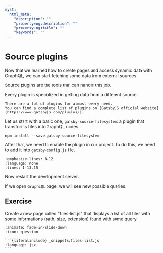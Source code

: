 ```yaml
---
myst:
  html_meta:
    "description": ""
    "property=og:description": ""
    "property=og:title": ""
    "keywords": ""
---
```


# Source plugins

Now that we learned how to create pages and access dynamic data with GraphQL, we can start fetching some data from external sources.

Source plugins are the tools that can handle this job.

Every plugin is specialized in getting data from a different source.

```{note}
There are a lot of plugins for almost every need.
You can find a complete list of plugins on [GatsbyJS official website](https://www.gatsbyjs.com/plugins/).
```

Let us start with a basic one, `gatsby-source-filesystem`: a plugin that transforms files into GraphQL nodes.

```none
npm install --save gatsby-source-filesystem
```

After that, we need to enable the plugin in our project.
To do this, we need to add it into `gatsby-config.js` file.

```{literalinclude} _snippets/gatsby-config.js
:emphasize-lines: 8-12
:language: none
:lines: 1-13,15
```

Now restart the development server.

If we open `GraphiQL` page, we will see new possible queries.

## Exercise

Create a new page called "files-list.js" that displays a list of all files with some informations (path, size, extension) found with some query.

````{dropdown} Solution
:animate: fade-in-slide-down
:icon: question

```{literalinclude} _snippets/files-list.js
:language: jsx
```
````
